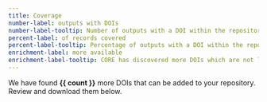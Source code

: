 ```yaml
---
title: Coverage
number-label: outputs with DOIs
number-label-tooltip: Number of outputs with a DOI within the repository collection. 
percent-label: of records covered
percent-label-tooltip: Percentage of outputs with a DOI within the repository collection. 
enrichment-label: more available
enrichment-label-tooltip: CORE has discovered more DOIs which are not listed in the repository. Become a CORE <a href='https://core.ac.uk/membership'>Sustaining Member</a> to download the CSV file with these records.
---
```


We have found **{{ count }}** more DOIs that can be added to your repository.
Review and download them below.
